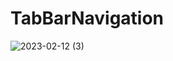 # TabBarNavigation
 
![2023-02-12 (3)](https://user-images.githubusercontent.com/111579457/218310391-92fa3c5b-3c26-4084-8bbc-edc091b7bc97.png)
